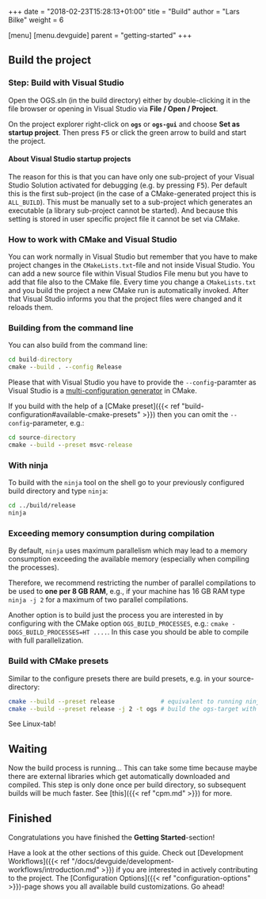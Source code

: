 +++
date = "2018-02-23T15:28:13+01:00"
title = "Build"
author = "Lars Bilke"
weight = 6

[menu]
  [menu.devguide]
    parent = "getting-started"
+++

## Build the project

<div class='win'>

### Step: Build with Visual Studio

Open the OGS.sln (in the build directory) either by double-clicking it in the file browser or opening in Visual Studio via **File / Open / Project**.

On the project explorer right-click on **`ogs`** or **`ogs-gui`** and choose **Set as startup project**. Then press <kbd>F5</kbd> or click the green arrow to build and start the project.

#### About Visual Studio startup projects

The reason for this is that you can have only one sub-project of your Visual Studio Solution activated for debugging (e.g. by pressing <kbd>F5</kbd>). Per default this is the first sub-project (in the case of a CMake-generated project this is `ALL_BUILD`). This must be manually set to a sub-project which generates an executable (a library sub-project cannot be started). And because this setting is stored in user specific project file it cannot be set via CMake.

### How to work with CMake and Visual Studio

You can work normally in Visual Studio but remember that you have to make project changes in the `CMakeLists.txt`-file and not inside Visual Studio. You can add a new source file within Visual Studios File menu but you have to add that file also to the CMake file. Every time you change a `CMakeLists.txt` and you build the project a new CMake run is automatically invoked. After that Visual Studio informs you that the project files were changed and it reloads them.

<div class="note">

### <i class="fal fa-exclamation-triangle"></i> Building from the command line

You can also build from the command line:

```bat
cd build-directory
cmake --build . --config Release
```

Please that with Visual Studio you have to provide the `--config`-paramter as Visual Studio is a [multi-configuration generator](https://cmake.org/cmake/help/latest/prop_gbl/GENERATOR_IS_MULTI_CONFIG.html) in CMake.

If you build with the help of a [CMake preset]({{< ref "build-configuration#available-cmake-presets" >}}) then you can omit the `--config`-parameter, e.g.:

```bat
cd source-directory
cmake --build --preset msvc-release
```

</div>

</div>

<div class='linux'>

### With ninja

To build with the `ninja` tool on the shell go to your previously configured build directory and type `ninja`:

```bash
cd ../build/release
ninja
```

<div class="note">

<h3><i class="fal fa-exclamation-triangle"></i> Exceeding memory consumption during compilation</h3>

By default, `ninja` uses maximum parallelism which may lead to a memory consumption exceeding the available memory (especially when compiling the processes).

Therefore, we recommend restricting the number of parallel compilations to be used to **one per 8 GB RAM**, e.g., if your machine has 16 GB RAM type `ninja -j 2` for a maximum of two parallel compilations.

Another option is to build just the process you are interested in by configuring with the CMake option `OGS_BUILD_PROCESSES`, e.g.: `cmake -DOGS_BUILD_PROCESSES=HT ....`. In this case you should be able to compile with full parallelization.

<h3>Build with CMake presets</h3>

Similar to the configure presets there are build presets, e.g. in your source-directory:

```bash
cmake --build --preset release             # equivalent to running ninja above
cmake --build --preset release -j 2 -t ogs # build the ogs-target with 2 threads
```

</div>

</div>

<div class='mac'>

See Linux-tab!

</div>

## Waiting

Now the build process is running... This can take some time because maybe there are external libraries which get automatically downloaded and compiled. This step is only done once per build directory, so subsequent builds will be much faster. See [this]({{< ref "cpm.md" >}}) for more.

## Finished

Congratulations you have finished the **Getting Started**-section!

Have a look at the other sections of this guide. Check out [Development Workflows]({{< ref "/docs/devguide/development-workflows/introduction.md" >}}) if you are interested in actively contributing to the project. The [Configuration Options]({{< ref "configuration-options" >}})-page shows you all available build customizations. Go ahead!
